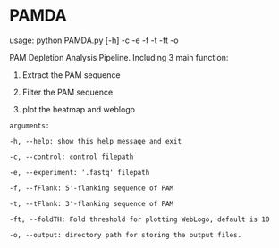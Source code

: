 # PAMDA

usage: python PAMDA.py [-h] -c -e -f -t -ft -o

PAM Depletion Analysis Pipeline. Including 3 main function:

1. Extract the PAM sequence
        
2. Filter the PAM sequence
        
3. plot the heatmap and weblogo
        
```
arguments:

-h, --help: show this help message and exit

-c, --control: control filepath

-e, --experiment: '.fastq' filepath

-f, --fFlank: 5'-flanking sequence of PAM

-t, --tFlank: 3'-flanking sequence of PAM

-ft, --foldTH: Fold threshold for plotting WebLogo, default is 10

-o, --output: directory path for storing the output files. 

```
